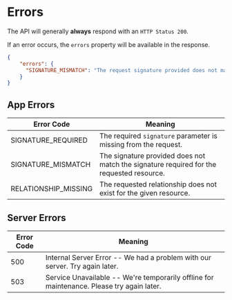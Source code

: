 # Errors

<aside class="notice">
The API will generally <strong>always</strong> respond with an <code>HTTP Status 200</code>.
</aside>

If an error occurs, the `errors` property will be available in the response.

```json
{
    "errors": {
      "SIGNATURE_MISMATCH": "The request signature provided does not match the requested resource signature"
    }
}
```

## App Errors

Error Code | Meaning
--- | ---
SIGNATURE_REQUIRED | The required `signature` parameter is missing from the request.
SIGNATURE_MISMATCH | The signature provided does not match the signature required for the requested resource.
RELATIONSHIP_MISSING | The requested relationship does not exist for the given resource.

## Server Errors

Error Code | Meaning
--- | ---
500 | Internal Server Error -- We had a problem with our server. Try again later.
503 | Service Unavailable -- We're temporarily offline for maintenance. Please try again later.
